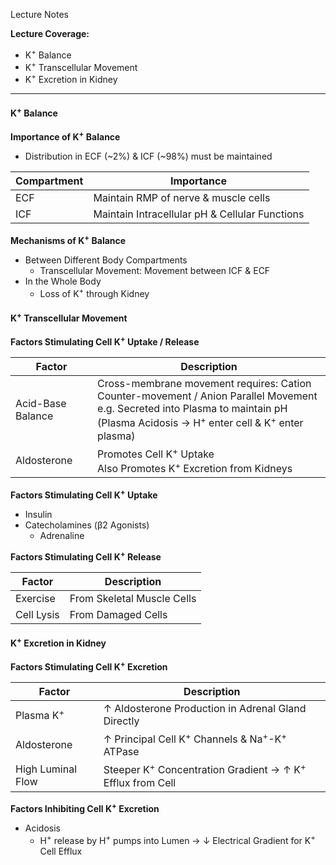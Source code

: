 Lecture Notes

**Lecture Coverage:**
- K<sup>+</sup> Balance
- K<sup>+</sup> Transcellular Movement
- K<sup>+</sup> Excretion in Kidney

---
#### **K<sup>+</sup> Balance**
**Importance of K<sup>+</sup> Balance**
- Distribution in ECF (~2%) & ICF (~98%) must be maintained

| Compartment | Importance                                     |
| ----------- | ---------------------------------------------- |
| ECF         | Maintain RMP of nerve & muscle cells           |
| ICF         | Maintain Intracellular pH & Cellular Functions |

**Mechanisms of K<sup>+</sup> Balance**
- Between Different Body Compartments
	- Transcellular Movement: Movement between ICF & ECF
- In the Whole Body
	- Loss of K<sup>+</sup> through Kidney


#### **K<sup>+</sup> Transcellular Movement**
**Factors Stimulating Cell K<sup>+</sup> Uptake / Release**

| Factor            | Description                                                                                                                                                                                               |
| ----------------- | --------------------------------------------------------------------------------------------------------------------------------------------------------------------------------------------------------- |
| Acid-Base Balance | Cross-membrane movement requires: Cation Counter-movement / Anion Parallel Movement<br>e.g. Secreted into Plasma to maintain pH (Plasma Acidosis → H<sup>+</sup> enter cell & K<sup>+</sup> enter plasma) |
| Aldosterone       | Promotes Cell K<sup>+</sup> Uptake<br>Also Promotes K<sup>+</sup> Excretion from Kidneys                                                                                                                  |

**Factors Stimulating Cell K<sup>+</sup> Uptake**
-  Insulin
- Catecholamines (β2 Agonists)
	- Adrenaline

**Factors Stimulating Cell K<sup>+</sup> Release**

| Factor     | Description                |
| ---------- | -------------------------- |
| Exercise   | From Skeletal Muscle Cells |
| Cell Lysis | From Damaged Cells         |


#### **K<sup>+</sup> Excretion in Kidney**
**Factors Stimulating Cell K<sup>+</sup> Excretion**

| Factor               | Description                                                                       |
| -------------------- | --------------------------------------------------------------------------------- |
| Plasma K<sup>+</sup> | ↑ Aldosterone Production in Adrenal Gland Directly<br>                            |
| Aldosterone          | ↑ Principal Cell K<sup>+</sup> Channels & Na<sup>+</sup>-K<sup>+</sup> ATPase<br> |
| High Luminal Flow    | Steeper K<sup>+</sup> Concentration Gradient → ↑ K<sup>+</sup> Efflux from Cell   |

**Factors Inhibiting Cell K<sup>+</sup> Excretion**
- Acidosis
	- H<sup>+</sup> release by H<sup>+</sup> pumps into Lumen → ↓ Electrical Gradient for K<sup>+</sup> Cell Efflux